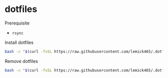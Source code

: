 # dotfiles

Prerequisite

- `rsync`

Install dotfiles

```sh
bash -c "$(curl -fsSL https://raw.githubusercontent.com/lemick465/.dotfiles/main/.utils/install.sh)"
```


Remove dotfiles

```sh
bash -c "$(curl -fsSL https://raw.githubusercontent.com/lemick465/.dotfiles/main/.utils/uninstall/uninstall.sh)"
```
